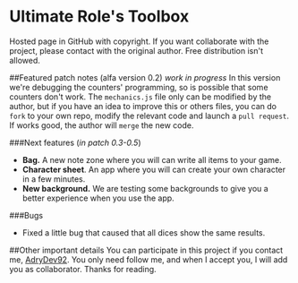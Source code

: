# Ultimate Role's Toolbox
Hosted page in GitHub with copyright. If you want collaborate with the project, please contact with the original author.
Free distribution isn't allowed.

##Featured patch notes (alfa version 0.2) _work in progress_
In this version we're debugging the counters' programming, so is possible that some counters don't work.
The <code>mechanics.js</code> file only can be modified by the author, but if you have an idea to improve this or others files, you can do <code>fork</code> to your own repo, modify the relevant code and launch a <code>pull request</code>. If works good, the author will <code>merge</code> the new code.

###Next features (*in patch 0.3-0.5*)

<ul>
<li><b>Bag.</b> A new note zone where you will can write all items to your game.</li>
<li><b>Character sheet</b>. An app where you will can create your own character in a few minutes.</li>
<li><b>New background.</b> We are testing some backgrounds to give you a better experience when you use the app.</li>
</ul>

###Bugs
<ul>
<li>Fixed a little bug that caused that all dices show the same results.</li>
</ul>

##Other important details
You can participate in this project if you contact me, <a href="https://github.com/AdryDev92">AdryDev92</a>.
You only need follow me, and when I accept you, I will add you as collaborator. Thanks for reading.
